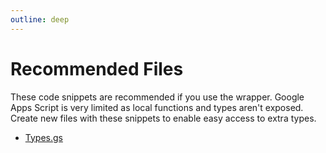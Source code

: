 ```yaml
---
outline: deep
---
```


# Recommended Files

These code snippets are recommended if you use the wrapper. Google Apps Script is very limited as local functions and types aren't exposed.
Create new files with these snippets to enable easy access to extra types.

- [Types.gs](./snippets/types.md) <Badge type="warning" text="WIP" />